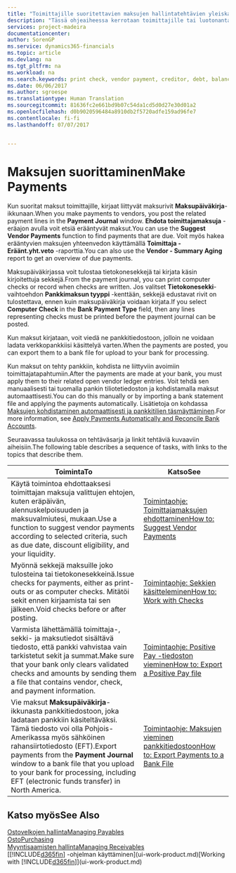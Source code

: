 ```yaml
---
title: "Toimittajille suoritettavien maksujen hallintatehtävien yleiskatsaus| Microsoft Docs"
description: "Tässä ohjeaiheessa kerrotaan toimittajille tai luotonantajille suoritettavien maksujen hallintatehtävistä, kuten maksurivien kirjaamisesta ja erääntyvän saldon yleiskatsauksen hakemisesta."
services: project-madeira
documentationcenter: 
author: SorenGP
ms.service: dynamics365-financials
ms.topic: article
ms.devlang: na
ms.tgt_pltfrm: na
ms.workload: na
ms.search.keywords: print check, vendor payment, creditor, debt, balance due, AP
ms.date: 06/06/2017
ms.author: sgroespe
ms.translationtype: Human Translation
ms.sourcegitcommit: 81636fc2e661bd9b07c54da1cd5d0d27e30d01a2
ms.openlocfilehash: d0b9020596484a8910db2f5720adfe159ad96fe7
ms.contentlocale: fi-fi
ms.lasthandoff: 07/07/2017


---
```

# <a name="make-payments"></a><span data-ttu-id="28ed3-103">Maksujen suorittaminen</span><span class="sxs-lookup"><span data-stu-id="28ed3-103">Make Payments</span></span>
<span data-ttu-id="28ed3-104">Kun suoritat maksut toimittajille, kirjaat liittyvät maksurivit **Maksupäiväkirja**-ikkunaan.</span><span class="sxs-lookup"><span data-stu-id="28ed3-104">When you make payments to vendors, you post the related payment lines in the **Payment Journal** window.</span></span> <span data-ttu-id="28ed3-105">**Ehdota toimittajamaksuja** -eräajon avulla voit etsiä erääntyvät maksut.</span><span class="sxs-lookup"><span data-stu-id="28ed3-105">You can use the **Suggest Vendor Payments** function to find payments that are due.</span></span> <span data-ttu-id="28ed3-106">Voit myös hakea erääntyvien maksujen yhteenvedon käyttämällä **Toimittaja - Eräänt.yht.veto** -raporttia.</span><span class="sxs-lookup"><span data-stu-id="28ed3-106">You can also use the **Vendor - Summary Aging** report to get an overview of due payments.</span></span>

<span data-ttu-id="28ed3-107">Maksupäiväkirjassa voit tulostaa tietokonesekkejä tai kirjata käsin kirjoitettuja sekkejä.</span><span class="sxs-lookup"><span data-stu-id="28ed3-107">From the payment journal, you can print computer checks or record when checks are written.</span></span> <span data-ttu-id="28ed3-108">Jos valitset **Tietokonesekki**-vaihtoehdon **Pankkimaksun tyyppi** -kenttään, sekkejä edustavat rivit on tulostettava, ennen kuin maksupäiväkirja voidaan kirjata.</span><span class="sxs-lookup"><span data-stu-id="28ed3-108">If you select **Computer Check** in the **Bank Payment Type** field, then any lines representing checks must be printed before the payment journal can be posted.</span></span>

<span data-ttu-id="28ed3-109">Kun maksut kirjataan, voit viedä ne pankkitiedostoon, jolloin ne voidaan ladata verkkopankkiisi käsittelyä varten.</span><span class="sxs-lookup"><span data-stu-id="28ed3-109">When the payments are posted, you can export them to a bank file for upload to your bank for processing.</span></span>

<span data-ttu-id="28ed3-110">Kun maksut on tehty pankkiin, kohdista ne liittyviin avoimiin toimittajatapahtumiin.</span><span class="sxs-lookup"><span data-stu-id="28ed3-110">After the payments are made at your bank, you must apply them to their related open vendor ledger entries.</span></span> <span data-ttu-id="28ed3-111">Voit tehdä sen manuaalisesti tai tuomalla pankin tiliotetiedoston ja kohdistamalla maksut automaattisesti.</span><span class="sxs-lookup"><span data-stu-id="28ed3-111">You can do this manually or by importing a bank statement file and applying the payments automatically.</span></span> <span data-ttu-id="28ed3-112">Lisätietoja on kohdassa [Maksujen kohdistaminen automaattisesti ja pankkitilien täsmäyttäminen](receivables-apply-payments-auto-reconcile-bank-accounts.md).</span><span class="sxs-lookup"><span data-stu-id="28ed3-112">For more information, see [Apply Payments Automatically and Reconcile Bank Accounts](receivables-apply-payments-auto-reconcile-bank-accounts.md).</span></span>

<span data-ttu-id="28ed3-113">Seuraavassa taulukossa on tehtäväsarja ja linkit tehtäviä kuvaaviin aiheisiin.</span><span class="sxs-lookup"><span data-stu-id="28ed3-113">The following table describes a sequence of tasks, with links to the topics that describe them.</span></span>

| <span data-ttu-id="28ed3-114">Toiminta</span><span class="sxs-lookup"><span data-stu-id="28ed3-114">To</span></span> | <span data-ttu-id="28ed3-115">Katso</span><span class="sxs-lookup"><span data-stu-id="28ed3-115">See</span></span> |
| --- | --- |
| <span data-ttu-id="28ed3-116">Käytä toimintoa ehdottaaksesi toimittajan maksuja valittujen ehtojen, kuten eräpäivän, alennuskelpoisuuden ja maksuvalmiutesi, mukaan.</span><span class="sxs-lookup"><span data-stu-id="28ed3-116">Use a function to suggest vendor payments according to selected criteria, such as due date, discount eligibility, and your liquidity.</span></span> |[<span data-ttu-id="28ed3-117">Toimintaohje: Toimittajamaksujen ehdottaminen</span><span class="sxs-lookup"><span data-stu-id="28ed3-117">How to: Suggest Vendor Payments</span></span>](payables-how-suggest-vendor-payments.md) |
| <span data-ttu-id="28ed3-118">Myönnä sekkejä maksuille joko tulosteina tai tietokonesekkeinä.</span><span class="sxs-lookup"><span data-stu-id="28ed3-118">Issue checks for payments, either as print-outs or as computer checks.</span></span> <span data-ttu-id="28ed3-119">Mitätöi sekit ennen kirjaamista tai sen jälkeen.</span><span class="sxs-lookup"><span data-stu-id="28ed3-119">Void checks before or after posting.</span></span> |[<span data-ttu-id="28ed3-120">Toimintaohje: Sekkien käsitteleminen</span><span class="sxs-lookup"><span data-stu-id="28ed3-120">How to: Work with Checks</span></span>](payables-how-work-checks.md) |
| <span data-ttu-id="28ed3-121">Varmista lähettämällä toimittaja-, sekki- ja maksutiedot sisältävä tiedosto, että pankki vahvistaa vain tarkistetut sekit ja summat.</span><span class="sxs-lookup"><span data-stu-id="28ed3-121">Make sure that your bank only clears validated checks and amounts by sending them a file that contains vendor, check, and payment information.</span></span> |[<span data-ttu-id="28ed3-122">Toimintaohje: Positive Pay -tiedoston vieminen</span><span class="sxs-lookup"><span data-stu-id="28ed3-122">How to: Export a Positive Pay file</span></span>](finance-how-positive-pay.md) |
|<span data-ttu-id="28ed3-123">Vie maksut **Maksupäiväkirja**-ikkunasta pankkitiedostoon, joka ladataan pankkiin käsiteltäväksi. Tämä tiedosto voi olla Pohjois-Amerikassa myös sähköinen rahansiirtotiedosto (EFT).</span><span class="sxs-lookup"><span data-stu-id="28ed3-123">Export payments from the **Payment Journal** window to a bank file that you upload to your bank for processing, including EFT (electronic funds transfer) in North America.</span></span> |[<span data-ttu-id="28ed3-124">Toimintaohje: Maksujen vieminen pankkitiedostoon</span><span class="sxs-lookup"><span data-stu-id="28ed3-124">How to: Export Payments to a Bank File</span></span>](payables-how-export-payments-bank-file.md)|  

## <a name="see-also"></a><span data-ttu-id="28ed3-125">Katso myös</span><span class="sxs-lookup"><span data-stu-id="28ed3-125">See Also</span></span>
[<span data-ttu-id="28ed3-126">Ostovelkojen hallinta</span><span class="sxs-lookup"><span data-stu-id="28ed3-126">Managing Payables</span></span>](payables-manage-payables.md)  
[<span data-ttu-id="28ed3-127">Osto</span><span class="sxs-lookup"><span data-stu-id="28ed3-127">Purchasing</span></span>](purchasing-manage-purchasing.md)  
[<span data-ttu-id="28ed3-128">Myyntisaamisten hallinta</span><span class="sxs-lookup"><span data-stu-id="28ed3-128">Managing Receivables</span></span>](receivables-manage-receivables.md)  
<span data-ttu-id="28ed3-129">[[!INCLUDE[d365fin](includes/d365fin_md.md)] -ohjelman käyttäminen](ui-work-product.md)</span><span class="sxs-lookup"><span data-stu-id="28ed3-129">[Working with [!INCLUDE[d365fin](includes/d365fin_md.md)]](ui-work-product.md)</span></span>  

